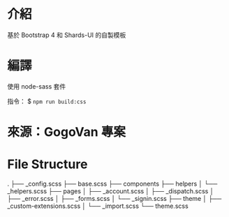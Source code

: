 # 介紹
基於 Bootstrap 4 和 Shards-UI 的自製模板

# 編譯
使用 node-sass 套件

指令： $ `npm run build:css`

# 來源：GogoVan 專案

# File Structure
.
├── _config.scss
├── base.scss
├── components
├── helpers
│   └── _helpers.scss
├── pages
│   ├── _account.scss
│   ├── _dispatch.scss
│   ├── _error.scss
│   ├── _forms.scss
│   └── _signin.scss
├── theme
│   ├── _custom-extensions.scss
│   └── _import.scss
└── theme.scss